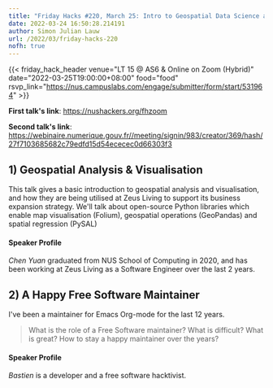 ```yaml
---
title: "Friday Hacks #220, March 25: Intro to Geospatial Data Science and A Happy Free Software Maintainer"
date: 2022-03-24 16:50:28.214191
author: Simon Julian Lauw
url: /2022/03/friday-hacks-220
nofh: true
---
```


{{< friday_hack_header
    venue="LT 15 @ AS6 & Online on Zoom (Hybrid)"
    date="2022-03-25T19:00:00+08:00"
    food="food"
    rsvp_link="https://nus.campuslabs.com/engage/submitter/form/start/531964" >}}

**First talk's link**: https://nushackers.org/fhzoom

**Second talk's link**: https://webinaire.numerique.gouv.fr//meeting/signin/983/creator/369/hash/27f7103685682c79edfd15d54ececec0d66303f3

## 1) Geospatial Analysis & Visualisation

This talk gives a basic introduction to geospatial analysis and visualisation, and how they are being utilised at Zeus Living to support its business expansion strategy. We'll talk about open-source Python libraries which enable map visualisation (Folium), geospatial operations (GeoPandas) and spatial regression (PySAL)

#### Speaker Profile

_Chen Yuan_ graduated from NUS School of Computing in 2020, and has been working at Zeus Living as a Software Engineer over the last 2 years.



## 2) A Happy Free Software Maintainer

I've been a maintainer for Emacs Org-mode for the last 12 years.
> What is the role of a Free Software maintainer?  What is difficult? What is great?  How to stay a happy maintainer over the years?

#### Speaker Profile

_Bastien_ is a developer and a free software hacktivist.

